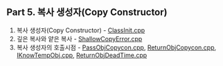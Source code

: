 ## Part 5. 복사 생성자(Copy Constructor)
1) 복사 생성자(Copy Constructor) - [ClassInit.cpp](https://github.com/je-s0n/cpp-playground/blob/main/cp05/ClassInit.cpp)
2) 깊은 복사와 얕은 복사 - [ShallowCopyError.cpp](https://github.com/je-s0n/cpp-playground/blob/main/cp05/ShallowCopyError.cpp)
3) 복사 생성자의 호출시점 - [PassObjCopycon.cpp](https://github.com/je-s0n/cpp-playground/blob/main/cp05/PassObjCopycon.cpp), [ReturnObjCopycon.cpp](https://github.com/je-s0n/cpp-playground/blob/main/cp05/ReturnObjCopycon.cpp), [IKnowTempObj.cpp](https://github.com/je-s0n/cpp-playground/blob/main/cp05/IKnowTempObj.cpp), [ReturnObjDeadTime.cpp](https://github.com/je-s0n/cpp-playground/blob/main/cp05/ReturnObjDeadTime.cpp) 
